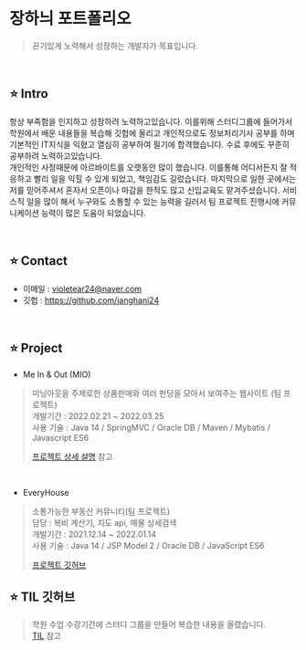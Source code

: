 # 장하늬 포트폴리오
> 끈기있게 노력해서 성장하는 개발자가 목표입니다.
  
<br>

## ⭐ Intro
항상 부족함을 인지하고 성장하려 노력하고있습니다. 이를위해 스터디그룹에 들어가서 학원에서 배운 내용들을 복습해 깃헙에 올리고 개인적으로도 정보처리기사 공부를 하며 기본적인 IT지식을 익혔고 열심히 공부하여 필기에 합격했습니다. 수료 후에도 꾸준히 공부하려 노력하고있습니다.  
개인적인 사정때문에 아르바이트를 오랫동안 많이 했습니다. 이를통해 어디서든지 잘 적응하고 빨리 일을 익힐 수 있게 되었고, 책임감도 길렀습니다. 마지막으로 일한 곳에서는 저를 믿어주셔서 혼자서 오픈이나 마감을 한적도 많고 신입교육도 맡겨주셨습니다. 서비스직 일을 많이 해서 누구와도 소통할 수 있는 능력을 길러서 팀 프로젝트 진행시에 커뮤니케이션 능력이 많은 도움이 되었습니다.   

<br> 


## ⭐ Contact
* 이메일 : violetear24@naver.com
* 깃헙 : https://github.com/janghani24

<br>

## ⭐ Project
* Me In & Out (MIO)
> 미닝아웃을 주제로한 상품판매와 여러 펀딩을 모아서 보여주는 웹사이트 (팀 프로젝트)  
> 개발기간 : 2022.02.21 ~ 2022.03.25  
> 사용 기술 : Java 14 / SpringMVC / Oracle DB / Maven / Mybatis / Javascript ES6  
>  
>[프로젝트 상세 설명](https://github.com/janghani24/MIO) 참고

<br>

* EveryHouse   
> 소통가능한 부동산 커뮤니티(팀 프로젝트)   
> 담당 : 복비 계산기, 지도 api, 매물 상세검색   
> 개발기간 : 2021.12.14 ~ 2022.01.14   
> 사용 기술 : Java 14 / JSP Model 2 / Oracle DB / JavaScript ES6   
>     
>[프로젝트 깃허브](https://github.com/Three-house/semi-project) 


## ⭐ TIL 깃허브
> 학원 수업 수강기간에 스터디 그룹을 만들어 복습한 내용을 올렸습니다.  
> [TIL](https://github.com/janghani24/TIL) 참고


